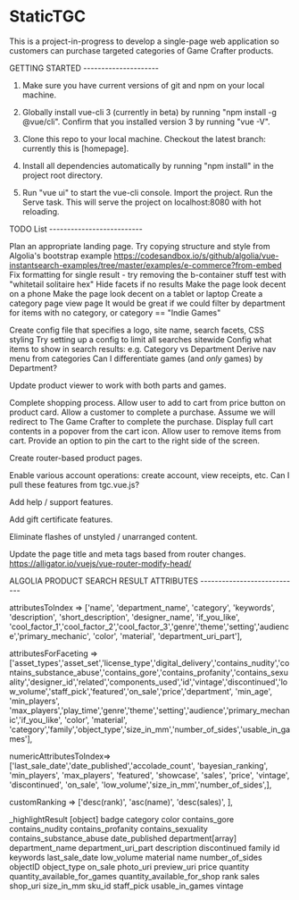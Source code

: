 # StaticTGC
This is a project-in-progress to develop a single-page web application so customers can purchase targeted categories of Game Crafter products.

GETTING STARTED ---------------------

1. Make sure you have current versions of git and npm on your local machine.

2. Globally install vue-cli 3 (currently in beta) by running "npm install -g @vue/cli". Confirm that you installed version 3 by running "vue -V".

3. Clone this repo to your local machine. Checkout the latest branch: currently this is [homepage].

4. Install all dependencies automatically by running "npm install" in the project root directory.

5. Run "vue ui" to start the vue-cli console. Import the project. Run the Serve task. This will serve the project on localhost:8080 with hot reloading.

TODO List --------------------------

Plan an appropriate landing page.
  Try copying structure and style from Algolia's bootstrap example
    https://codesandbox.io/s/github/algolia/vue-instantsearch-examples/tree/master/examples/e-commerce?from-embed
  Fix formatting for single result - try removing the b-container stuff
    test with "whitetail solitaire hex"
  Hide facets if no results
  Make the page look decent on a phone
  Make the page look decent on a tablet or laptop
  Create a category page view page
    It would be great if we could filter by department for items with no category, or category == "Indie Games"

Create config file that specifies a logo, site name, search facets, CSS styling
  Try setting up a config to limit all searches sitewide
  Config what items to show in search results: e.g. Category vs Department
  Derive nav menu from categories
    Can I differentiate games (and _only_ games) by Department?

Update product viewer to work with both parts and games.

Complete shopping process.
  Allow user to add to cart from price button on product card.
  Allow a customer to complete a purchase.
    Assume we will redirect to The Game Crafter to complete the purchase.
  Display full cart contents in a popover from the cart icon.
  Allow user to remove items from cart.
  Provide an option to pin the cart to the right side of the screen.

Create router-based product pages.

Enable various account operations: create account, view receipts, etc.
  Can I pull these features from tgc.vue.js?

Add help / support features.

Add gift certificate features.

Eliminate flashes of unstyled / unarranged content.

Update the page title and meta tags based from router changes. https://alligator.io/vuejs/vue-router-modify-head/

ALGOLIA PRODUCT SEARCH RESULT ATTRIBUTES ----------------------------

attributesToIndex       => ['name', 'department_name', 'category', 'keywords', 'description', 'short_description', 'designer_name', 'if_you_like', 'cool_factor_1','cool_factor_2','cool_factor_3','genre','theme','setting','audience','primary_mechanic', 'color', 'material', 'department_uri_part'],

attributesForFaceting   => ['asset_types','asset_set','license_type','digital_delivery','contains_nudity','contains_substance_abuse','contains_gore','contains_profanity','contains_sexuality','designer_id','related','components_used','id','vintage','discontinued','low_volume','staff_pick','featured','on_sale','price','department', 'min_age', 'min_players', 'max_players','play_time','genre','theme','setting','audience','primary_mechanic','if_you_like', 'color', 'material', 'category','family','object_type','size_in_mm','number_of_sides','usable_in_games'],

numericAttributesToIndex=> ['last_sale_date','date_published','accolade_count', 'bayesian_ranking', 'min_players', 'max_players', 'featured', 'showcase', 'sales', 'price', 'vintage', 'discontinued', 'on_sale', 'low_volume','size_in_mm','number_of_sides',],

customRanking           => ['desc(rank)', 'asc(name)', 'desc(sales)', ],

_highlightResult [object]
badge
category
color
contains_gore
contains_nudity
contains_profanity
contains_sexuality
contains_substance_abuse
date_published
department[array]
department_name
department_uri_part
description
discontinued
family
id
keywords
last_sale_date
low_volume
material
name
number_of_sides
objectID
object_type
on_sale
photo_uri
preview_uri
price
quantity
quantity_available_for_games
quantity_available_for_shop
rank
sales
shop_uri
size_in_mm
sku_id
staff_pick
usable_in_games
vintage
